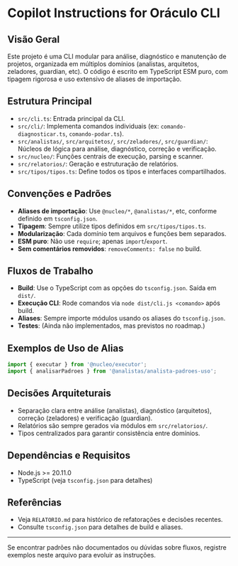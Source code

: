 # Copilot Instructions for Oráculo CLI

## Visão Geral
Este projeto é uma CLI modular para análise, diagnóstico e manutenção de projetos, organizada em múltiplos domínios (analistas, arquitetos, zeladores, guardian, etc). O código é escrito em TypeScript ESM puro, com tipagem rigorosa e uso extensivo de aliases de importação.

## Estrutura Principal
- `src/cli.ts`: Entrada principal da CLI.
- `src/cli/`: Implementa comandos individuais (ex: `comando-diagnosticar.ts`, `comando-podar.ts`).
- `src/analistas/`, `src/arquitetos/`, `src/zeladores/`, `src/guardian/`: Núcleos de lógica para análise, diagnóstico, correção e verificação.
- `src/nucleo/`: Funções centrais de execução, parsing e scanner.
- `src/relatorios/`: Geração e estruturação de relatórios.
- `src/tipos/tipos.ts`: Define todos os tipos e interfaces compartilhados.

## Convenções e Padrões
- **Aliases de importação**: Use `@nucleo/*`, `@analistas/*`, etc, conforme definido em `tsconfig.json`.
- **Tipagem**: Sempre utilize tipos definidos em `src/tipos/tipos.ts`.
- **Modularização**: Cada domínio tem arquivos e funções bem separados.
- **ESM puro**: Não use `require`; apenas `import`/`export`.
- **Sem comentários removidos**: `removeComments: false` no build.

## Fluxos de Trabalho
- **Build**: Use o TypeScript com as opções do `tsconfig.json`. Saída em `dist/`.
- **Execução CLI**: Rode comandos via `node dist/cli.js <comando>` após build.
- **Aliases**: Sempre importe módulos usando os aliases do `tsconfig.json`.
- **Testes**: (Ainda não implementados, mas previstos no roadmap.)

## Exemplos de Uso de Alias
```ts
import { executar } from '@nucleo/executor';
import { analisarPadroes } from '@analistas/analista-padroes-uso';
```

## Decisões Arquiteturais
- Separação clara entre análise (analistas), diagnóstico (arquitetos), correção (zeladores) e verificação (guardian).
- Relatórios são sempre gerados via módulos em `src/relatorios/`.
- Tipos centralizados para garantir consistência entre domínios.

## Dependências e Requisitos
- Node.js >= 20.11.0
- TypeScript (veja `tsconfig.json` para detalhes)

## Referências
- Veja `RELATORIO.md` para histórico de refatorações e decisões recentes.
- Consulte `tsconfig.json` para detalhes de build e aliases.

---
Se encontrar padrões não documentados ou dúvidas sobre fluxos, registre exemplos neste arquivo para evoluir as instruções.
